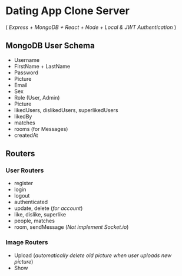 # Dating App Clone Server
( *Express + MongoDB + React + Node + Local & JWT Authentication* )


## MongoDB User Schema
- Username
- FirstName + LastName
- Password
- Picture
- Email
- Sex 
- Role (User, Admin)
- Picture
- likedUsers, dislikedUsers, superlikedUsers
- likedBy
- matches
- rooms (for Messages)
- createdAt

## Routers 

### User Routers
- register
- login
- logout
- authenticated
- update, delete (*for account*)
- like, dislike, superlike
- people, matches
- room, sendMessage (*Not implement Socket.io*)

### Image Routers
- Upload (*automatically delete old picture when user uploads new picture*)
- Show

